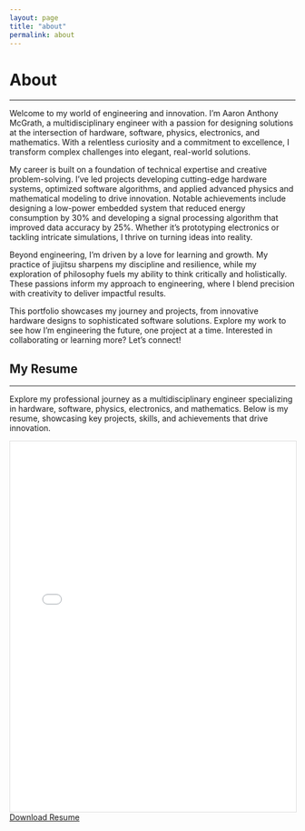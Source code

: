 ```yaml
---
layout: page
title: "about"
permalink: about
---
```

<h1>About</h1>
<hr class="blue1">

<p>Welcome to my world of engineering and innovation. I’m Aaron Anthony McGrath, a multidisciplinary engineer with a passion for designing solutions at the intersection of hardware, software, physics, electronics, and mathematics. With a relentless curiosity and a commitment to excellence, I transform complex challenges into elegant, real-world solutions.</p>

<p>My career is built on a foundation of technical expertise and creative problem-solving. I’ve led projects developing cutting-edge hardware systems, optimized software algorithms, and applied advanced physics and mathematical modeling to drive innovation. Notable achievements include designing a low-power embedded system that reduced energy consumption by 30% and developing a signal processing algorithm that improved data accuracy by 25%. Whether it’s prototyping electronics or tackling intricate simulations, I thrive on turning ideas into reality.</p>

<p>Beyond engineering, I’m driven by a love for learning and growth. My practice of jiujitsu sharpens my discipline and resilience, while my exploration of philosophy fuels my ability to think critically and holistically. These passions inform my approach to engineering, where I blend precision with creativity to deliver impactful results.</p>

<p>This portfolio showcases my journey and projects, from innovative hardware designs to sophisticated software solutions. Explore my work to see how I’m engineering the future, one project at a time. Interested in collaborating or learning more? Let’s connect!</p>

<h2>My Resume</h2>
<hr class="blue1">

<p>Explore my professional journey as a multidisciplinary engineer specializing in hardware, software, physics, electronics, and mathematics. Below is my resume, showcasing key projects, skills, and achievements that drive innovation.</p>

  <div class="row justify-content-center">
    <div class="col-12 col-lg-8">
      <div class="pdf-container mb-3">
        <object data="/public/documents/masterResume.pdf" type="application/pdf" width="100%" height="100%">
          <iframe src="/public/documents/masterResume.pdf" width="100%" height="100%" style="border: none;">
            <p class="text-center">
              <small>Sorry, the resume cannot be displayed. <a href="/public/documents/masterResume.pdf" class="underline-text" download="Aaron_McGrath_Resume.pdf">Download it here</a>.</small>
            </p>
          </iframe>
        </object>
      </div>
      <div class="text-center">
        <a href="/public/documents/resume.pdf" class="btn custom-btn-blue" download="Aaron_McGrath_Resume.pdf">Download Resume</a>
      </div>
    </div>
  </div>

<style>
.pdf-container {
  width: 100%;
  aspect-ratio: 8.5 / 11; /* US letter aspect ratio */
  max-width: 800px; /* Limit width for large screens */
  margin: 0 auto; /* Center the container */
  border: 1px solid #ddd; /* Subtle border */
  background-color: #f8f9fa; /* Light gray background */
}

@media (max-width: 576px) {
  .pdf-container {
    aspect-ratio: 8.5 / 11; /* Maintain letter ratio */
    height: auto; /* Allow height to adjust */
    min-height: 400px; /* Ensure visibility on small screens */
  }
}
</style>